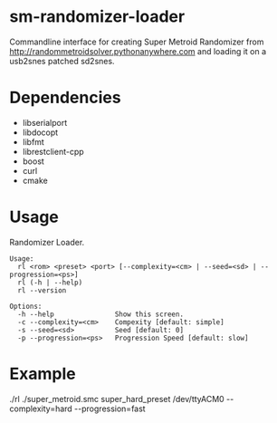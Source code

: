 # sm-randomizer-loader
Commandline interface for creating Super Metroid Randomizer from http://randommetroidsolver.pythonanywhere.com and loading it on a usb2snes patched sd2snes.

# Dependencies
* libserialport
* libdocopt
* libfmt
* librestclient-cpp
* boost
* curl
* cmake

# Usage
Randomizer Loader.

    Usage:
      rl <rom> <preset> <port> [--complexity=<cm> | --seed=<sd> | --progression=<ps>]
      rl (-h | --help)
      rl --version

    Options:
      -h --help               Show this screen.
      -c --complexity=<cm>    Compexity [default: simple]
      -s --seed=<sd>          Seed [default: 0]
      -p --progression=<ps>   Progression Speed [default: slow]
      
# Example

./rl ./super_metroid.smc super_hard_preset /dev/ttyACM0 --complexity=hard --progression=fast
